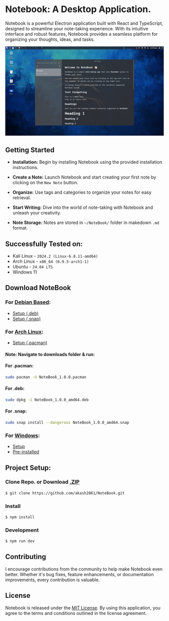 # Notebook: A Desktop Application.

Notebook is a powerful Electron application built with React and TypeScript, designed to streamline your note-taking experience. With its intuitive interface and robust features, Notebook provides a seamless platform for organizing your thoughts, ideas, and tasks.

![Demo](.github-assets/Demo3.png)

## Getting Started

+ **Installation:** Begin by installing Notebook using the provided installation instructions.

+ **Create a Note:** Launch Notebook and start creating your first note by clicking on the `New Note` button.

+ **Organize:** Use tags and categories to organize your notes for easy retrieval.

+ **Start Writing:** Dive into the world of note-taking with Notebook and unleash your creativity.

+ **Note Storage:** Notes are stored in `~/NoteBook/` folder in makedown `.md` format.

## Successfully Tested on:
+ Kali Linux - `2024.2 (Linux-6.8.11-amd64)`
+ Arch Linux - `x86_64 (6.9.5-arch1-1)`
+ Ubuntu - `24.04 LTS`
+ Windows 11 

## Download NoteBook
### For [Debian Based](https://github.com/akash2061/NoteBook/releases/tag/v1.0.0-Linux): 
+ [Setup (.deb)](https://github.com/akash2061/NoteBook/releases/download/v1.0.0-Linux/NoteBook_1.0.0_amd64.deb) 
+ [Setup (.snap)](https://github.com/akash2061/NoteBook/releases/download/v1.0.0-Linux/NoteBook_1.0.0_amd64.snap) 
### For [Arch Linux](https://github.com/akash2061/NoteBook/releases/tag/v1.0.0-Linux): 
+ [Setup (.pacman)](https://github.com/akash2061/NoteBook/releases/download/v1.0.0-Linux/NoteBook-1.0.0.pacman) 
#### Note: Navigate to downloads folder & run:
#### For .pacman:
```bash
sudo pacman -U NoteBook_1.0.0.pacman 
```
#### For .deb:
```bash
sudo dpkg -i NoteBook_1.0.0_amd64.deb 
```
#### For .snap:
```bash
sudo snap install --dangerous NoteBook_1.0.0_amd64.snap
```
### For [Windows](https://github.com/akash2061/NoteBook/releases/tag/v1.0.0): 
+ [Setup](https://github.com/akash2061/NoteBook/releases/download/v1.0.0/notebook-1.0.0-setup.exe)
+ [Pre-installed]()

## Project Setup:

### Clone Repo. or Download [.ZIP](https://github.com/akash2061/NoteBook/archive/refs/heads/master.zip)

```bash
$ git clone https://github.com/akash2061/NoteBook.git
```
### Install
```bash
$ npm install
```

### Development

```bash
$ npm run dev
```


## Contributing

I encourage contributions from the community to help make Notebook even better. Whether it's bug fixes, feature enhancements, or documentation improvements, every contribution is valuable.

## License
Notebook is released under the [MIT License](LICENSE). By using this application, you agree to the terms and conditions outlined in the license agreement.